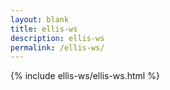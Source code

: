 ```yaml
---
layout: blank
title: ellis-ws
description: ellis-ws
permalink: /ellis-ws/
---
```

{% include ellis-ws/ellis-ws.html %}